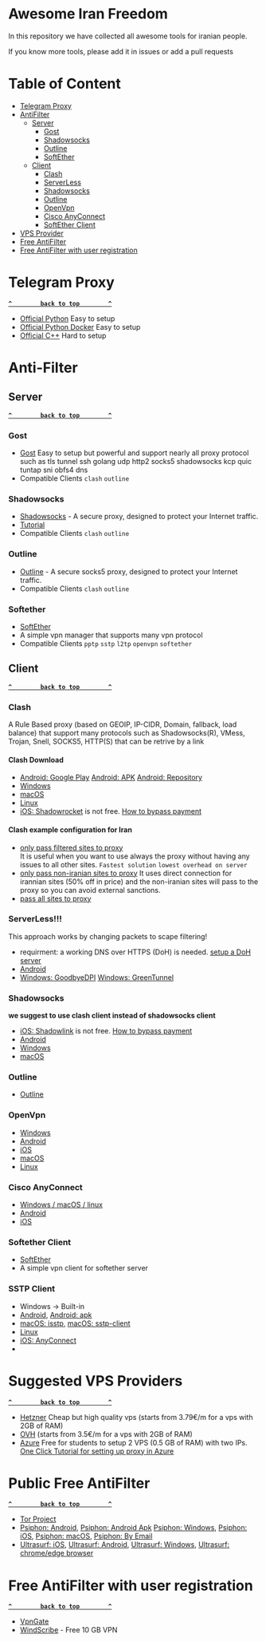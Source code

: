 # Awesome Iran Freedom
In this repository we have collected all awesome tools for iranian people.

If you know more tools, please add it in issues or add a pull requests

# Table of Content
- [Telegram Proxy](#telegram-proxy)
- [AntiFilter](#anti-filter)
  - [Server](#server)
    - [Gost](#gost)
    - [Shadowsocks](#shadowsocks)
    - [Outline](#outline)
    - [SoftEther](#softether)
  - [Client](#client)
    - [Clash](#clash)
    - [ServerLess](#serverless)
    - [Shadowsocks](#shadowsocks)
    - [Outline](#outline)
    - [OpenVpn](#openvpn)
    - [Cisco AnyConnect](#cisco-anyconnect)
    - [SoftEther Client](#softether-client)
- [VPS Provider](#vps-provider)
- [Free AntiFilter](#free-antifilter)
- [Free AntiFilter with user registration](#free-antiFilter-with-user-registration)

# Telegram Proxy
 **[`^        back to top        ^`](#table-of-content)**
 - [Official Python](https://github.com/alexbers/mtprotoproxy) Easy to setup
 - [Official Python Docker](https://hub.docker.com/r/alexbers/mtprotoproxy) Easy to setup
 - [Official C++](https://github.com/TelegramMessenger/MTProxy) Hard to setup
 
# Anti-Filter
## Server
**[`^        back to top        ^`](#table-of-content)**
### Gost
- [Gost](https://github.com/ginuerzh/gost) Easy to setup but powerful and support nearly all proxy protocol such as tls tunnel ssh golang udp http2 socks5 shadowsocks kcp quic tuntap sni obfs4 dns 
- Compatible Clients `clash` `outline`
### Shadowsocks
- [Shadowsocks](https://shadowsocks.org/en/index.html) - A secure proxy, designed to protect your Internet traffic.
- [Tutorial](https://github.com/WeAreMahsaAmini/FreeInternet)
- Compatible Clients `clash` `outline`
### Outline
- [Outline](https://getoutline.org/fa/get-started/#step-1) - A secure socks5 proxy, designed to protect your Internet traffic. 
- Compatible Clients `clash` `outline`
### Softether
- [SoftEther](https://www.softether-download.com/en.aspx?product=softether) 
- A simple vpn manager that supports many vpn protocol
- Compatible Clients `pptp` `sstp` `l2tp` `openvpn` `softether`


## Client
**[`^        back to top        ^`](#table-of-content)**
### Clash
 A Rule Based proxy (based on GEOIP, IP-CIDR, Domain, fallback, load balance) that support many protocols such as Shadowsocks(R), VMess, Trojan, Snell, SOCKS5, HTTP(S) that can be retrive by a link
 #### Clash Download
- [Android: Google Play](https://play.google.com/store/apps/details?id=com.github.kr328.clash) [Android: APK](https://github.com/Kr328/ClashForAndroid/releases/download/v2.5.11/cfa-2.5.11-premium-universal-release.apk) [Android: Repository](https://github.com/Kr328/ClashForAndroid)
- [Windows](https://github.com/Fndroid/clash_for_windows_pkg/releases/download/0.20.4/Clash.for.Windows.Setup.0.20.4.exe)
- [macOS](https://github.com/Fndroid/clash_for_windows_pkg/releases/download/0.20.4/Clash.for.Windows-0.20.4.dmg) 
- [Linux](https://github.com/Fndroid/clash_for_windows_pkg/releases/download/0.20.5/Clash.for.Windows-0.20.5-x64-linux.tar.gz)
- [iOS: Shadowrocket](https://apps.apple.com/us/app/shadowrocket/id932747118?platform=iphone) is not free. [How to bypass payment](https://github.com/WeAreMahsaAmini/FreeInternet/blob/main/README.md#ios)  

<!--- [iOS: Stash not free](https://apps.apple.com/app/stash/id1596063349?platform=iphone) not free-->
 
 #### Clash example configuration for Iran
 - [only pass filtered sites to proxy](https://github.com/hiddify/config/blob/main/clash/lite.yml)  
 It is useful when you want to use always the proxy without having any issues to all other sites. `Fastest solution` `lowest overhead on server`
 - [only pass non-iranian sites to proxy](https://github.com/hiddify/config/blob/main/clash/normal.yml)
 It uses direct connection for irannian sites (50% off in price) and  the non-iranian sites will pass to the proxy so you can avoid external sanctions.
 - [pass all sites to proxy](https://github.com/hiddify/config/blob/main/clash/all.yml) 

### ServerLess!!! 
This approach works by changing packets to scape filtering! 
- requirment: a working DNS over HTTPS (DoH) is needed. [setup a DoH server]()
- [Android](https://github.com/zhenyolka/DPITunnel-android)
- [Windows: GoodbyeDPI](https://github.com/ValdikSS/GoodbyeDPI) [Windows: GreenTunnel](https://github.com/SadeghHayeri/GreenTunnel)

### Shadowsocks
 **we suggest to use clash client instead of shadowsocks client**
- [iOS: Shadowlink](https://apps.apple.com/us/app/shadowlink-shadowsocks-vpn/id1439686518) is not free. [How to bypass payment](https://github.com/WeAreMahsaAmini/FreeInternet/blob/main/README.md#ios)
- [Android](https://play.google.com/store/apps/details?id=com.github.shadowsocks)
- [Windows](https://github.com/shadowsocks/shadowsocks-windows/releases)
- [macOS](https://github.com/shadowsocks/shadowsocks-windows/releases)

### Outline
- [Outline](https://getoutline.org/fa/get-started/#step-3)

### OpenVpn
- [Windows](https://openvpn.net/community-downloads/)
- [Android](https://play.google.com/store/apps/details?id=de.blinkt.openvpn)
- [iOS](https://apps.apple.com/fr/app/openvpn-connect/id590379981)
- [macOS](https://openvpn.net/client-connect-vpn-for-mac-os/)
- [Linux](https://openvpn.net/cloud-docs/openvpn-3-client-for-linux/)

### Cisco AnyConnect
- [Windows / macOS / linux](https://software.cisco.com/download/home/286281283/type/282364313/release/4.10.05111)
- [Android](https://play.google.com/store/apps/details?id=com.cisco.anyconnect.vpn.android.avf&hl=en&gl=US)
- [iOS](https://apps.apple.com/us/app/cisco-secure-client/id1135064690?platform=iphone)

### Softether Client
- [SoftEther](https://www.softether-download.com/en.aspx?product=softether) 
- A simple vpn client for softether server
### SSTP Client
- Windows -> Built-in
- [Android](https://play.google.com/store/apps/details?id=kittoku.osc&hl=en&gl=US), [Android: apk](https://github.com/kittoku/Open-SSTP-Client/releases/download/v1.5.5/osc-1.5.5.apk)
- [macOS: isstp](https://github.com/axot/isstp), [macOS: sstp-client](https://gitlab.com/eivnaes/sstp-client)
- [Linux](https://gitlab.com/eivnaes/sstp-client)
- [iOS: AnyConnect](https://apps.apple.com/us/app/cisco-anyconnect/id1135064690)
- 
# Suggested VPS Providers
**[`^        back to top        ^`](#table-of-content)**
- [Hetzner](https://www.hetzner.com/cloud?country=ot) Cheap but high quality vps (starts from 3.79€/m for a vps with 2GB of RAM)
- [OVH](https://www.ovhcloud.com/fr/vps/) (starts from 3.5€/m for a vps with 2GB of RAM)
- [Azure](https://azure.microsoft.com/en-us/free/students/)  Free for students to setup 2 VPS (0.5 GB of RAM) with two IPs. [One Click Tutorial for setting up proxy in Azure](https://hiddify.github.io/setup_proxy.html)

# Public Free AntiFilter
**[`^        back to top        ^`](#table-of-content)**
- [Tor Project](https://snowflake.torproject.org/)
- [Psiphon: Android](https://play.google.com/store/apps/details?id=com.psiphon3.subscription), [Psiphon: Android Apk](https://psiphon.ca/PsiphonAndroid.apk) [Psiphon: Windows](https://psiphon.ca/psiphon3.exe), [Psiphon: iOS](https://apps.apple.com/app/psiphon/id1276263909), [Psiphon: macOS](https://apps.apple.com/app/psiphon/id1276263909), [Psiphon: By Email](mailto:get@psiphon3.com)
- [Ultrasurf: iOS](https://apps.apple.com/us/app/ultrasurf-vpn/id1563051300), [Ultrasurf: Android](https://play.google.com/store/apps/details?id=us.ultrasurf.mobile.ultrasurf&hl=en_US&gl=US), [Ultrasurf: Windows](https://ultrasurf.us/download/usf.zip), [Ultrasurf: chrome/edge browser](https://chrome.google.com/webstore/detail/ultrasurf-security-privac/mjnbclmflcpookeapghfhapeffmpodij)


# Free AntiFilter with user registration
**[`^        back to top        ^`](#table-of-content)**
- [VpnGate](https://www.vpngate.net/en/)
- [WindScribe](https://windscribe.com) - Free 10 GB VPN
